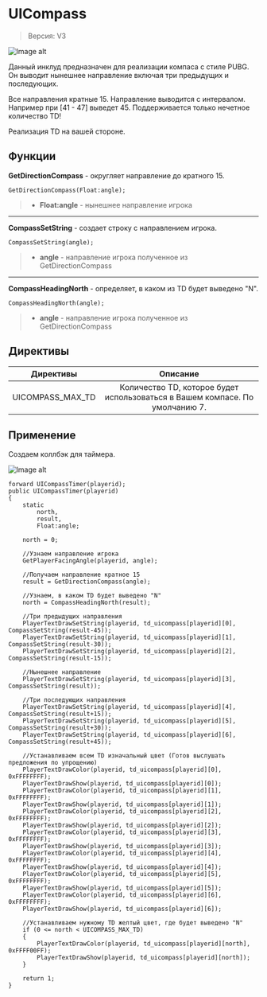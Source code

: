 # UICompass 
> Версия: V3

![Image alt](http://tscars.narod.ru/p-w/new/N.png)

Данный инклуд предназначен для реализации компаса с стиле PUBG. Он выводит нынешнее направление включая три предыдущих и последующих. 

Все направления кратные 15. Направление выводится с интервалом. Например при [41 - 47] выведет 45. Поддерживается только нечетное количество TD!

Реализация TD на вашей стороне.

Функции
---------

**GetDirectionCompass** - округляет направление до кратного 15.

```pawn
GetDirectionCompass(Float:angle);
```

> * **Float:angle** - нынешнее направление игрока

---------

**CompassSetString** - создает строку с направлением игрока.

```pawn
CompassSetString(angle);
```

> * **angle** - направление игрока полученное из GetDirectionCompass

---------

**CompassHeadingNorth** - определяет, в каком из TD будет выведено "N".

```pawn
CompassHeadingNorth(angle);
```

> * **angle** - направление игрока полученное из GetDirectionCompass

Директивы
---------
|Директивы|Описание|
|:-:|:-:|
|UICOMPASS_MAX_TD|Количество TD, которое будет использоваться в Вашем компасе. По умолчанию 7.|

Применение
---------
Создаем коллбэк для таймера.

![Image alt](http://tscars.narod.ru/p-w/new/compass.png)

```pawn
forward UICompassTimer(playerid);
public UICompassTimer(playerid)
{
    static
        north,
        result,
        Float:angle;

    north = 0;

    //Узнаем направление игрока
    GetPlayerFacingAngle(playerid, angle);

    //Получаем направление кратное 15
    result = GetDirectionCompass(angle);

    //Узнаем, в каком TD будет выведено "N"
    north = CompassHeadingNorth(result);

    //Три предыдущих направления
    PlayerTextDrawSetString(playerid, td_uicompass[playerid][0], CompassSetString(result-45));
    PlayerTextDrawSetString(playerid, td_uicompass[playerid][1], CompassSetString(result-30));
    PlayerTextDrawSetString(playerid, td_uicompass[playerid][2], CompassSetString(result-15));

    //Нынешнее направление
    PlayerTextDrawSetString(playerid, td_uicompass[playerid][3], CompassSetString(result));

    //Три последующих направления
    PlayerTextDrawSetString(playerid, td_uicompass[playerid][4], CompassSetString(result+15));
    PlayerTextDrawSetString(playerid, td_uicompass[playerid][5], CompassSetString(result+30));
    PlayerTextDrawSetString(playerid, td_uicompass[playerid][6], CompassSetString(result+45));

    //Устанавливаем всем TD изначальный цвет (Готов выслушать предложения по упрощению)
    PlayerTextDrawColor(playerid, td_uicompass[playerid][0], 0xFFFFFFFF);
    PlayerTextDrawShow(playerid, td_uicompass[playerid][0]);
    PlayerTextDrawColor(playerid, td_uicompass[playerid][1], 0xFFFFFFFF);
    PlayerTextDrawShow(playerid, td_uicompass[playerid][1]);
    PlayerTextDrawColor(playerid, td_uicompass[playerid][2], 0xFFFFFFFF);
    PlayerTextDrawShow(playerid, td_uicompass[playerid][2]);
    PlayerTextDrawColor(playerid, td_uicompass[playerid][3], 0xFFFFFFFF);
    PlayerTextDrawShow(playerid, td_uicompass[playerid][3]);
    PlayerTextDrawColor(playerid, td_uicompass[playerid][4], 0xFFFFFFFF);
    PlayerTextDrawShow(playerid, td_uicompass[playerid][4]);
    PlayerTextDrawColor(playerid, td_uicompass[playerid][5], 0xFFFFFFFF);
    PlayerTextDrawShow(playerid, td_uicompass[playerid][5]);
    PlayerTextDrawColor(playerid, td_uicompass[playerid][6], 0xFFFFFFFF);
    PlayerTextDrawShow(playerid, td_uicompass[playerid][6]);
    
    //Устанавливаем нужному TD желтый цвет, где будет выведено "N"
    if (0 <= north < UICOMPASS_MAX_TD)
    {
        PlayerTextDrawColor(playerid, td_uicompass[playerid][north], 0xFFFF00FF);
        PlayerTextDrawShow(playerid, td_uicompass[playerid][north]);
    }

    return 1;
}
```
